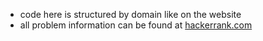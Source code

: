- code here is structured by domain like on the website
- all problem information can be found at [hackerrank.com](https://www.hackerrank.com/)
